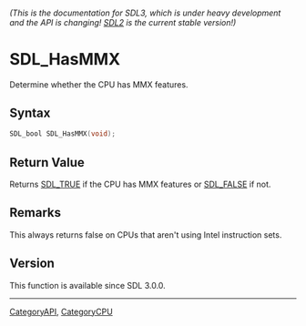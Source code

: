 ###### (This is the documentation for SDL3, which is under heavy development and the API is changing! [SDL2](https://wiki.libsdl.org/SDL2/) is the current stable version!)
# SDL_HasMMX

Determine whether the CPU has MMX features.

## Syntax

```c
SDL_bool SDL_HasMMX(void);

```

## Return Value

Returns [SDL_TRUE](SDL_TRUE) if the CPU has MMX features or
[SDL_FALSE](SDL_FALSE) if not.

## Remarks

This always returns false on CPUs that aren't using Intel instruction sets.

## Version

This function is available since SDL 3.0.0.

----
[CategoryAPI](CategoryAPI), [CategoryCPU](CategoryCPU)


